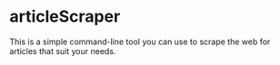 # articleScraper
This is a simple command-line tool you can use to scrape the web for articles that suit your needs.
